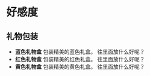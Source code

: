 # 好感度

## 礼物包装

- **蓝色礼物盒**
包装精美的蓝色礼盒。
往里面放什么好呢？
- **红色礼物盒**
包装精美的红色礼盒。
往里面放什么好呢？
- **黄色礼物盒**
包装精美的黄色礼盒。
往里面放什么好呢？

